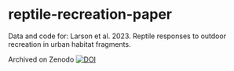 # reptile-recreation-paper
Data and code for: Larson et al. 2023. Reptile responses to outdoor recreation in urban habitat fragments.

Archived on Zenodo
<a href="https://zenodo.org/doi/10.5281/zenodo.10079306"><img src="https://zenodo.org/badge/715226711.svg" alt="DOI"></a>
